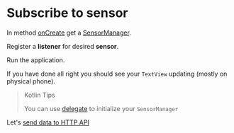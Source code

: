 # Subscribe to sensor

In method [onCreate](http://developer.android.com/reference/android/app/Activity.html#onCreate(android.os.Bundle)) get a [SensorManager](http://developer.android.com/reference/android/hardware/SensorManager.html).

Register a **listener** for desired **sensor**.

Run the application.

If you have done all right you should see your `TextView` updating (mostly on physical phone).

> Kotlin Tips
>
> You can use [delegate](https://kotlinlang.org/docs/reference/delegated-properties.html) to initialize your `SensorManager`

Let's [send data to HTTP API](07_SendValueToHttp.md)

